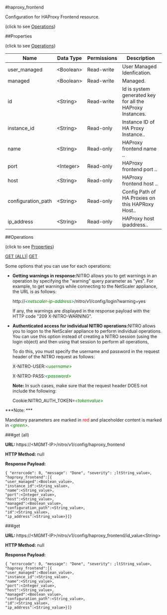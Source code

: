 #haproxy_frontend



Configuration for HAProxy Frontend resource.

<span>(click to see [Operations](#operations))</span>



##Properties 

<span>(click to see [Operations](#operations))</span>





<table><thead><tr><th>Name</th><th>Data Type</th><th>Permissions</th><th>Description</th></tr></thead><tbody><tr><td>user_managed</td><td>&lt;Boolean></td><td>Read-write</td><td>User Managed Idenfication.</td></tr><tr><td>managed</td><td>&lt;Boolean></td><td>Read-write</td><td>Managed.</td></tr><tr><td>id</td><td>&lt;String></td><td>Read-write</td><td>Id is system generated key for all the HAProxy Instances.</td></tr><tr><td>instance_id</td><td>&lt;String></td><td>Read-only</td><td>Instance ID of HA Proxy Instance..</td></tr><tr><td>name</td><td>&lt;String></td><td>Read-only</td><td>HAProxy frontend name ..</td></tr><tr><td>port</td><td>&lt;Integer></td><td>Read-only</td><td>HAProxy frontend port ..</td></tr><tr><td>host</td><td>&lt;String></td><td>Read-only</td><td>HAProxy frontend host ..</td></tr><tr><td>configuration_path</td><td>&lt;String></td><td>Read-only</td><td>Config Path of HA Proxies on this HAPRoxy Host..</td></tr><tr><td>ip_address</td><td>&lt;String></td><td>Read-only</td><td>HAProxy host ipaddress..</td></tr></tbody></table>

##Operations 

<span>(click to see [Properties](#properties))</span>





[GET (ALL)](#get-all)| [GET](#get)





Some options that you can use for each operations:

<ul><li><p><b>Getting warnings in response:</b>NITRO allows you to get warnings in an operation by specifying the "warning" query parameter as "yes". For example, to get warnings while connecting to the NetScaler appliance, the URL is as follows:</p><p>http://<span style="color:green;font-style:italic;">&lt;netscaler-ip-address&gt;</span>/nitro/v1/config/login?warning=yes</p><p>If any, the warnings are displayed in the response payload with the HTTP code "209 X-NITRO-WARNING".</p></li><li><p><b>Authenticated access for individual NITRO operations:</b>NITRO allows you to logon to the NetScaler appliance to perform individual operations. You can use this option instead of creating a NITRO session (using the login object) and then using that session to perform all operations,</p><p>To do this, you must specify the username and password in the request header of the NITRO request as follows:</p><p>X-NITRO-USER:<span style="color:green;font-style:italic;">&lt;username&gt;</span></p><p>X-NITRO-PASS:<span style="color:green;font-style:italic;">&lt;password&gt;</span></p><p><b>Note: </b>In such cases, make sure that the request header DOES not include the following:</p><p>Cookie:NITRO_AUTH_TOKEN=<span style="color:green;font-style:italic;">&lt;tokenvalue&gt;</span></p></li></ul>







***Note: *** 

Mandatory parameters are marked in <span style="color:#FF0000;">red</span> and placeholder content is marked in <span style="color:green;font-style:italic">&lt;green&gt;</span>.



###get (all)







<b>URL: </b>https://&lt;MGMT-IP&gt;/nitro/v1/config/haproxy_frontend

<b>HTTP Method: </b>null

<b>Response Payload: </b>
```
{ "errorcode": 0, "message": "Done", "severity": ;ltString_value>, "haproxy_frontend":[{
"user_managed":<Boolean_value>,
"instance_id":<String_value>,
"name":<String_value>,
"port":<Integer_value>,
"host":<String_value>,
"managed":<Boolean_value>,
"configuration_path":<String_value>,
"id":<String_value>,
"ip_address":<String_value>}]}
```







###get







<b>URL: </b>https://&lt;MGMT-IP&gt;/nitro/v1/config/haproxy_frontend/id_value&lt;String&gt;

<b>HTTP Method: </b>null

<b>Response Payload: </b>
```
{ "errorcode": 0, "message": "Done", "severity": ;ltString_value>, "haproxy_frontend":[{
"user_managed":<Boolean_value>,
"instance_id":<String_value>,
"name":<String_value>,
"port":<Integer_value>,
"host":<String_value>,
"managed":<Boolean_value>,
"configuration_path":<String_value>,
"id":<String_value>,
"ip_address":<String_value>}]}
```







